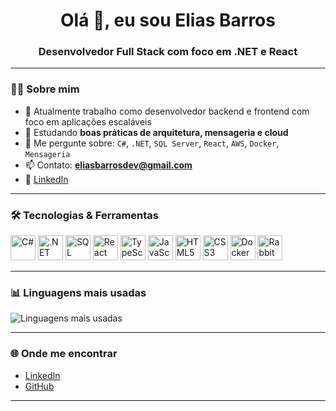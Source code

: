 <h1 align="center">Olá 👋, eu sou Elias Barros </h1>
<h3 align="center">Desenvolvedor Full Stack com foco em .NET e React</h3>

---

### 🧑‍💻 Sobre mim

- 🔭 Atualmente trabalho como desenvolvedor backend e frontend com foco em aplicações escaláveis
- 🌱 Estudando **boas práticas de arquitetura, mensageria e cloud**
- 💬 Me pergunte sobre: `C#`, `.NET`, `SQL Server`, `React`, `AWS`, `Docker`, `Mensageria`
- 📫 Contato: **eliasbarrosdev@gmail.com**
- 📄 [LinkedIn]((https://www.linkedin.com/in/elias-barros-2214641a4/))

---

### 🛠️ Tecnologias & Ferramentas

<p align="left">
  <img src="https://cdn.jsdelivr.net/gh/devicons/devicon/icons/csharp/csharp-original.svg" width="40" height="40" alt="C#" />
  <img src="https://cdn.jsdelivr.net/gh/devicons/devicon/icons/dotnetcore/dotnetcore-original.svg" width="40" height="40" alt=".NET" />
  <img src="https://www.svgrepo.com/show/303229/microsoft-sql-server-logo.svg" width="40" height="40" alt="SQL Server" />
  <img src="https://cdn.jsdelivr.net/gh/devicons/devicon/icons/react/react-original.svg" width="40" height="40" alt="React" />
  <img src="https://cdn.jsdelivr.net/gh/devicons/devicon/icons/typescript/typescript-original.svg" width="40" height="40" alt="TypeScript" />
  <img src="https://cdn.jsdelivr.net/gh/devicons/devicon/icons/javascript/javascript-original.svg" width="40" height="40" alt="JavaScript" />
  <img src="https://cdn.jsdelivr.net/gh/devicons/devicon/icons/html5/html5-original.svg" width="40" height="40" alt="HTML5" />
  <img src="https://cdn.jsdelivr.net/gh/devicons/devicon/icons/css3/css3-original.svg" width="40" height="40" alt="CSS3" />
  <img src="https://cdn.jsdelivr.net/gh/devicons/devicon/icons/docker/docker-original.svg" width="40" height="40" alt="Docker" />
  <img src="https://cdn.jsdelivr.net/gh/devicons/devicon/icons/rabbitmq/rabbitmq-original.svg" width="40" height="40" alt="RabbitMQ" />
</p>

---

### 📊 Linguagens mais usadas

<p align="left">
  <img src="https://github-readme-stats.vercel.app/api/top-langs/?username=SeuUsuario&layout=compact&theme=dracula" alt="Linguagens mais usadas" />
</p>

---

### 🌐 Onde me encontrar

- [LinkedIn](https://www.linkedin.com/in/seu-perfil)
- [GitHub](https://github.com/SeuUsuario)

---
